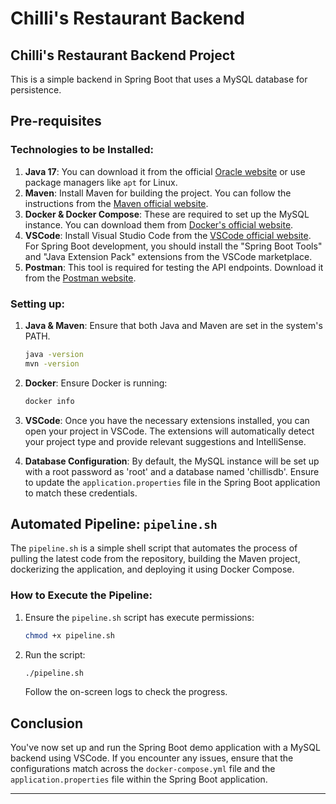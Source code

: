 # Chilli's Restaurant Backend

## Chilli's Restaurant Backend Project

This is a simple backend in Spring Boot that uses a MySQL database for persistence.

## Pre-requisites

### Technologies to be Installed:

1. **Java 17**: You can download it from the official [Oracle website](https://www.oracle.com/java/technologies/javase-jdk17-downloads.html) or use package managers like `apt` for Linux.
2. **Maven**: Install Maven for building the project. You can follow the instructions from the [Maven official website](https://maven.apache.org/download.cgi).
3. **Docker & Docker Compose**: These are required to set up the MySQL instance. You can download them from [Docker's official website](https://docs.docker.com/get-docker/).
4. **VSCode**: Install Visual Studio Code from the [VSCode official website](https://code.visualstudio.com/). For Spring Boot development, you should install the "Spring Boot Tools" and "Java Extension Pack" extensions from the VSCode marketplace.
5. **Postman**: This tool is required for testing the API endpoints. Download it from the [Postman website](https://www.postman.com/downloads/).

### Setting up:

1. **Java & Maven**: Ensure that both Java and Maven are set in the system's PATH.
   
   ```bash
   java -version
   mvn -version
   ```

2. **Docker**: Ensure Docker is running:

   ```bash
   docker info
   ```

3. **VSCode**: Once you have the necessary extensions installed, you can open your project in VSCode. The extensions will automatically detect your project type and provide relevant suggestions and IntelliSense.
4. **Database Configuration**: By default, the MySQL instance will be set up with a root password as 'root' and a database named 'chillisdb'. Ensure to update the `application.properties` file in the Spring Boot application to match these credentials.

## Automated Pipeline: `pipeline.sh`

The `pipeline.sh` is a simple shell script that automates the process of pulling the latest code from the repository, building the Maven project, dockerizing the application, and deploying it using Docker Compose.

### How to Execute the Pipeline:

1. Ensure the `pipeline.sh` script has execute permissions:

   ```bash
   chmod +x pipeline.sh
   ```

2. Run the script:

   ```bash
   ./pipeline.sh
   ```

   Follow the on-screen logs to check the progress.

## Conclusion

You've now set up and run the Spring Boot demo application with a MySQL backend using VSCode. If you encounter any issues, ensure that the configurations match across the `docker-compose.yml` file and the `application.properties` file within the Spring Boot application.

---
